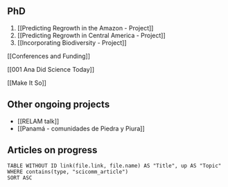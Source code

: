  ## PhD

1. [[Predicting Regrowth in the Amazon - Project]]
2. [[Predicting Regrowth in Central America - Project]]
3. [[Incorporating Biodiversity - Project]]

[[Conferences and Funding]]

[[001 Ana Did Science Today]]

[[Make It So]]


## Other ongoing projects

- [[RELAM talk]]
- [[Panamá - comunidades de Piedra y Piura]]
## Articles on progress
```dataview
TABLE WITHOUT ID link(file.link, file.name) AS "Title", up AS "Topic"
WHERE contains(type, "scicomm_article")
SORT ASC
```